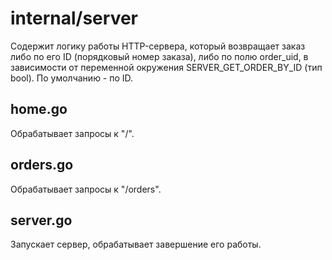 # internal/server

Содержит логику работы HTTP-сервера, который возвращает заказ либо по его ID (порядковый номер заказа), либо по полю order_uid, в зависимости от переменной окружения SERVER_GET_ORDER_BY_ID (тип bool). По умолчанию - по ID.

## home.go
Обрабатывает запросы к "/".

## orders.go
Обрабатывает запросы к "/orders".

## server.go
Запускает сервер, обрабатывает завершение его работы.